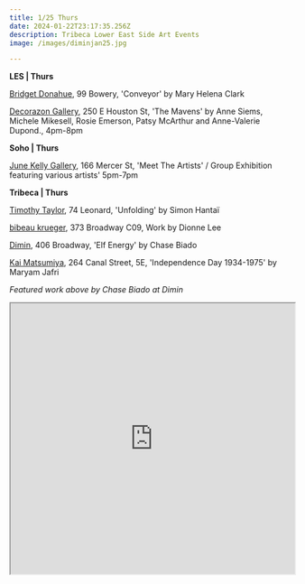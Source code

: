 ```yaml
---
title: 1/25 Thurs
date: 2024-01-22T23:17:35.256Z
description: Tribeca Lower East Side Art Events
image: /images/diminjan25.jpg

---
```

**L﻿ES | Thurs**

[Bridget Donahue](https://www.bridgetdonahue.nyc/exhibitions/mary-helena-clark/), 99 Bowery, 'Conveyor' by Mary Helena Clark

[Decorazon Gallery](http://www.decorazongallery.com/exhibitions), 250 E Houston St, 'The Mavens' by Anne Siems, Michele Mikesell, Rosie Emerson, Patsy McArthur and Anne-Valerie Dupond., 4pm-8pm

**S﻿oho | Thurs**

[June Kelly Gallery](https://junekellygallery.com/home.htm), 166 Mercer St, 'Meet The Artists' / Group Exhibition featuring various artists' 5pm-7pm

**T﻿ribeca | Thurs**

[Timothy Taylor](https://www.timothytaylor.com/exhibitions/229-simon-hantai-unfolding/), 74 Leonard, 'Unfolding' by Simon Hantaï

[bibeau krueger](https://bibeaukrueger.com/), 373 Broadway C09, Work by Dionne Lee

[Dimin](https://www.dimin.nyc/exhibitions/14-chase-biado-elf-energy/works/), 406 Broadway, 'Elf Energy' by Chase Biado

[Kai Matsumiya](http://kaimatsumiya.com/), 264 Canal Street, 5E, 'Independence Day 1934-1975' by Maryam Jafri

*F﻿eatured work above by Chase Biado at Dimin*

<iframe src="https://www.google.com/maps/d/u/1/embed?mid=1BgTE3I_Coxx97J298gF2yrsktzTP0Vw&ehbc=2E312F" width="100%" height="480"></iframe>